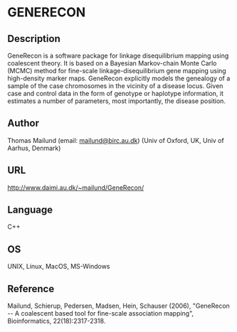 # GENERECON

## Description
GeneRecon is a software package for linkage disequilibrium mapping using coalescent theory. It is based on a Bayesian Markov-chain Monte Carlo (MCMC) method for fine-scale linkage-disequilibrium gene mapping using high-density marker maps. GeneRecon explicitly models the genealogy of a sample of the case chromosomes in the vicinity of a disease locus. Given case and control data in the form of genotype or haplotype information, it estimates a number of parameters, most importantly, the disease position.

## Author
Thomas Mailund (email: mailund@birc.au.dk) (Univ of Oxford, UK, Univ of Aarhus, Denmark)

## URL
http://www.daimi.au.dk/~mailund/GeneRecon/

## Language
C++

## OS
UNIX, Linux, MacOS, MS-Windows

## Reference
Mailund, Schierup, Pedersen, Madsen, Hein, Schauser (2006), "GeneRecon -- A coalescent based tool for fine-scale association mapping", Bioinformatics, 22(18):2317-2318.